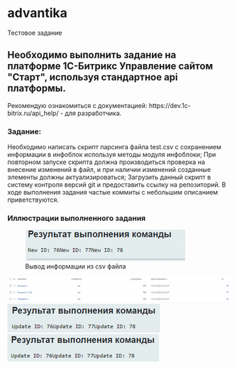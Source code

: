 # advantika
Тестовое задание

<h2>Необходимо выполнить задание на платформе 1С-Битрикс Управление сайтом "Старт", используя стандартное api платформы.</h2>

<p>Рекомендую ознакомиться с документацией: https://dev.1c-bitrix.ru/api_help/ - для разработчика.</p>

<h3>Задание:</h3>
<p>
Необходимо написать скрипт парсинга файла test.csv с сохранением информации в инфоблок используя методы модуля инфоблоки;
При повторном запуске скрипта должна производиться проверка на внесение изменений в файл, и при наличии изменений созданные элементы должны актуализироваться;
Загрузить данный скрипт в систему контроля версий git и предоставить ссылку на репозиторий.
В ходе выполнения задания частые коммиты с небольшим описанием приветствуются.
</p>

<h3>Иллюстрации выполненного задания</h3>

<figure>
  <img src='./assets/1.png' alr='Работа скрипта' />
 <figcaption>Вывод информации из csv файла</figcaption>
</figure>

<img src='./assets/2.png' alr='Работа скрипта' />
<img src='./assets/3.png' alr='Работа скрипта' />
<img src='./assets/4.png' alr='Работа скрипта' />
